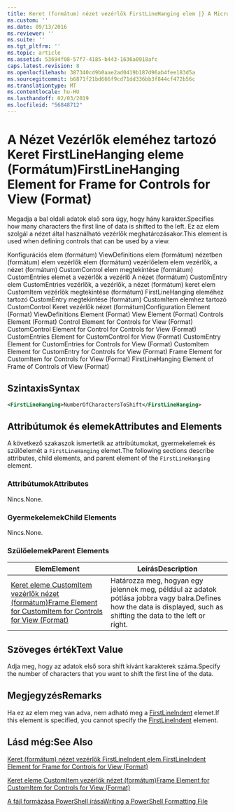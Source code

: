 ```yaml
---
title: Keret (formátum) nézet vezérlők FirstLineHanging elem |} A Microsoft Docs
ms.custom: ''
ms.date: 09/13/2016
ms.reviewer: ''
ms.suite: ''
ms.tgt_pltfrm: ''
ms.topic: article
ms.assetid: 53694f08-57f7-4185-b443-1636a0918afc
caps.latest.revision: 8
ms.openlocfilehash: 387340cd9b0aae2ad0419b187d96ab4fee183d5a
ms.sourcegitcommit: b6871f21bd666f9cd71dd336bb3f844cf472b56c
ms.translationtype: MT
ms.contentlocale: hu-HU
ms.lasthandoff: 02/03/2019
ms.locfileid: "56848712"
---
```

# <a name="firstlinehanging-element-for-frame-for-controls-for-view-format"></a><span data-ttu-id="5a27a-102">A Nézet Vezérlők eleméhez tartozó Keret FirstLineHanging eleme (Formátum)</span><span class="sxs-lookup"><span data-stu-id="5a27a-102">FirstLineHanging Element for Frame for Controls for View (Format)</span></span>

<span data-ttu-id="5a27a-103">Megadja a bal oldali adatok első sora úgy, hogy hány karakter.</span><span class="sxs-lookup"><span data-stu-id="5a27a-103">Specifies how many characters the first line of data is shifted to the left.</span></span> <span data-ttu-id="5a27a-104">Ez az elem szolgál a nézet által használható vezérlők meghatározásakor.</span><span class="sxs-lookup"><span data-stu-id="5a27a-104">This element is used when defining controls that can be used by a view.</span></span>

<span data-ttu-id="5a27a-105">Konfigurációs elem (formátum) ViewDefinitions elem (formátum) nézetben (formátum) elem vezérlők elem (formátum) vezérlőelem elem vezérlők, a nézet (formátum) CustomControl elem megtekintése (formátum) CustomEntries elemet a vezérlők a vezérlő A nézet (formátum) CustomEntry elem CustomEntries vezérlők, a vezérlők, a nézet (formátum) keret elem CustomItem vezérlők megtekintése (formátum) FirstLineHanging eleméhez tartozó CustomEntry megtekintése (formátum) CustomItem elemhez tartozó CustomControl Keret vezérlők nézet (formátum)</span><span class="sxs-lookup"><span data-stu-id="5a27a-105">Configuration Element (Format) ViewDefinitions Element (Format) View Element (Format) Controls Element (Format) Control Element for Controls for View (Format) CustomControl Element for Control for Controls for View (Format) CustomEntries Element for CustomControl for View (Format) CustomEntry Element for CustomEntries for Controls for View (Format) CustomItem Element for CustomEntry for Controls for View (Format) Frame Element for CustomItem for Controls for View (Format) FirstLineHanging Element of Frame of Controls of View (Format)</span></span>

## <a name="syntax"></a><span data-ttu-id="5a27a-106">Szintaxis</span><span class="sxs-lookup"><span data-stu-id="5a27a-106">Syntax</span></span>

```xml
<FirstLineHanging>NumberOfCharactersToShift</FirstLineHanging>
```

## <a name="attributes-and-elements"></a><span data-ttu-id="5a27a-107">Attribútumok és elemek</span><span class="sxs-lookup"><span data-stu-id="5a27a-107">Attributes and Elements</span></span>

<span data-ttu-id="5a27a-108">A következő szakaszok ismertetik az attribútumokat, gyermekelemek és szülőelemét a `FirstLineHanging` elemet.</span><span class="sxs-lookup"><span data-stu-id="5a27a-108">The following sections describe attributes, child elements, and parent element of the `FirstLineHanging` element.</span></span>

### <a name="attributes"></a><span data-ttu-id="5a27a-109">Attribútumok</span><span class="sxs-lookup"><span data-stu-id="5a27a-109">Attributes</span></span>

<span data-ttu-id="5a27a-110">Nincs.</span><span class="sxs-lookup"><span data-stu-id="5a27a-110">None.</span></span>

### <a name="child-elements"></a><span data-ttu-id="5a27a-111">Gyermekelemek</span><span class="sxs-lookup"><span data-stu-id="5a27a-111">Child Elements</span></span>

<span data-ttu-id="5a27a-112">Nincs.</span><span class="sxs-lookup"><span data-stu-id="5a27a-112">None.</span></span>

### <a name="parent-elements"></a><span data-ttu-id="5a27a-113">Szülőelemek</span><span class="sxs-lookup"><span data-stu-id="5a27a-113">Parent Elements</span></span>

|<span data-ttu-id="5a27a-114">Elem</span><span class="sxs-lookup"><span data-stu-id="5a27a-114">Element</span></span>|<span data-ttu-id="5a27a-115">Leírás</span><span class="sxs-lookup"><span data-stu-id="5a27a-115">Description</span></span>|
|-------------|-----------------|
|[<span data-ttu-id="5a27a-116">Keret eleme CustomItem vezérlők nézet (formátum)</span><span class="sxs-lookup"><span data-stu-id="5a27a-116">Frame Element for CustomItem for Controls for View (Format)</span></span>](./frame-element-for-customitem-for-controls-for-view-format.md)|<span data-ttu-id="5a27a-117">Határozza meg, hogyan egy jelennek meg, például az adatok pótlása jobbra vagy balra.</span><span class="sxs-lookup"><span data-stu-id="5a27a-117">Defines how the data is displayed, such as shifting the data to the left or right.</span></span>|

## <a name="text-value"></a><span data-ttu-id="5a27a-118">Szöveges érték</span><span class="sxs-lookup"><span data-stu-id="5a27a-118">Text Value</span></span>

<span data-ttu-id="5a27a-119">Adja meg, hogy az adatok első sora shift kívánt karakterek száma.</span><span class="sxs-lookup"><span data-stu-id="5a27a-119">Specify the number of characters that you want to shift the first line of the data.</span></span>

## <a name="remarks"></a><span data-ttu-id="5a27a-120">Megjegyzés</span><span class="sxs-lookup"><span data-stu-id="5a27a-120">Remarks</span></span>

<span data-ttu-id="5a27a-121">Ha ez az elem meg van adva, nem adható meg a [FirstLineIndent](./firstlineindent-element-for-frame-for-controls-for-view-format.md) elemet.</span><span class="sxs-lookup"><span data-stu-id="5a27a-121">If this element is specified, you cannot specify the [FirstLineIndent](./firstlineindent-element-for-frame-for-controls-for-view-format.md) element.</span></span>

## <a name="see-also"></a><span data-ttu-id="5a27a-122">Lásd még:</span><span class="sxs-lookup"><span data-stu-id="5a27a-122">See Also</span></span>

[<span data-ttu-id="5a27a-123">Keret (formátum) nézet vezérlők FirstLineIndent elem.</span><span class="sxs-lookup"><span data-stu-id="5a27a-123">FirstLineIndent Element for Frame for Controls for View (Format)</span></span>](./firstlineindent-element-for-frame-for-controls-for-view-format.md)

[<span data-ttu-id="5a27a-124">Keret eleme CustomItem vezérlők nézet (formátum)</span><span class="sxs-lookup"><span data-stu-id="5a27a-124">Frame Element for CustomItem for Controls for View (Format)</span></span>](./frame-element-for-customitem-for-controls-for-view-format.md)

[<span data-ttu-id="5a27a-125">A fájl formázása PowerShell írása</span><span class="sxs-lookup"><span data-stu-id="5a27a-125">Writing a PowerShell Formatting File</span></span>](./writing-a-powershell-formatting-file.md)

